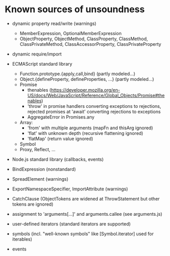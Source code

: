 # Known sources of unsoundness

- dynamic property read/write (warnings)
  - MemberExpression, OptionalMemberExpression
  - ObjectProperty, ObjectMethod, ClassProperty, ClassMethod, ClassPrivateMethod, ClassAccessorProperty, ClassPrivateProperty

- dynamic require/import


- ECMAScript standard library
  - Function.prototype.{apply,call,bind} (partly modeled...)
  - Object.{defineProperty, defineProperties, ...} (partly modeled...)
  - Promise
    - thenables (https://developer.mozilla.org/en-US/docs/Web/JavaScript/Reference/Global_Objects/Promise#thenables)
    - 'throw' in promise handlers converting exceptions to rejections, rejected promises at 'await' converting rejections to exceptions
    - AggregateError in Promises.any
  - Array:
    - 'from' with multiple arguments (mapFn and thisArg ignored)
    - 'flat' with unknown depth (recursive flattening ignored)
    - 'flatMap' (return value ignored)
  - Symbol
  - Proxy, Reflect, ...
 

- Node.js standard library (callbacks, events)


- BindExpression (nonstandard)


- SpreadElement (warnings)


- ExportNamespaceSpecifier, ImportAttribute (warnings)


- CatchClause (ObjectTokens are widened at ThrowStatement but other tokens are ignored)


- assignment to 'arguments[...]' and arguments.callee (see arguments.js)
- user-defined iterators (standard iterators are supported)
- symbols (incl. "well-known symbols" like [Symbol.iterator] used for iterables)
- events

